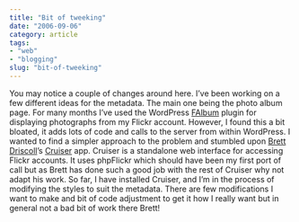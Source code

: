 ```yaml
---
title: "Bit of tweeking"
date: "2006-09-06"
category: article
tags:
- "web"
- "blogging"
slug: "bit-of-tweeking"
---
```


You may notice a couple of changes around here. I’ve been working on a few different ideas for the metadata. The main one being the photo album page. For many months I’ve used the WordPress [FAlbum](https://www.worrad.com/) plugin for displaying photographs from my Flickr account. However, I found this a bit bloated, it adds lots of code and calls to the server from within WordPress. I wanted to find a simpler approach to the problem and stumbled upon [Brett Driscoll](https://www.brettdriscoll.com/)’s [Cruiser](https://www.getcruiser.com/) app. Cruiser is a standalone web interface for accessing Flickr accounts. It uses phpFlickr which should have been my first port of call but as Brett has done such a good job with the rest of Cruiser why not adapt his work. So far, I have installed Cruiser, and I’m in the process of modifying the styles to suit the metadata. There are few modifications I want to make and bit of code adjustment to get it how I really want but in general not a bad bit of work there Brett!
